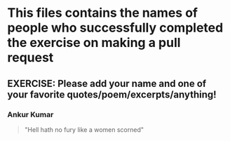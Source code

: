 # This files contains the names of people who successfully completed the exercise on making a pull request

## **EXERCISE**: Please add your name and one of your favorite quotes/poem/excerpts/anything!

### Ankur Kumar
  > "Hell hath no fury like a women scorned"
